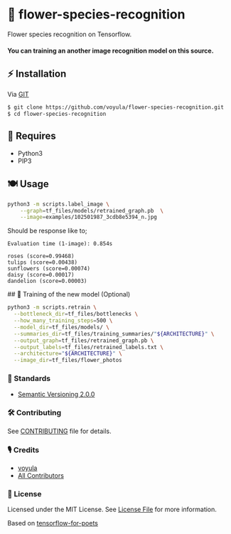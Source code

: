 # 💐 flower-species-recognition

Flower species recognition on Tensorflow.

#### You can training an another image recognition model on this source.

## ⚡ Installation

Via [GIT](https://git-scm.com/)

```bash
$ git clone https://github.com/voyula/flower-species-recognition.git
$ cd flower-species-recognition
```

## 🛒 Requires

- Python3
- PIP3

## 🍽 Usage

```bash
python3 -m scripts.label_image \
    --graph=tf_files/models/retrained_graph.pb  \
    --image=examples/102501987_3cdb8e5394_n.jpg
```

Should be response like to;

```
Evaluation time (1-image): 0.854s

roses (score=0.99468)
tulips (score=0.00438)
sunflowers (score=0.00074)
daisy (score=0.00017)
dandelion (score=0.00003)
```

## 🎯 Training of the new model (Optional)

```bash
python3 -m scripts.retrain \
  --bottleneck_dir=tf_files/bottlenecks \
  --how_many_training_steps=500 \
  --model_dir=tf_files/models/ \
  --summaries_dir=tf_files/training_summaries/"${ARCHITECTURE}" \
  --output_graph=tf_files/retrained_graph.pb \
  --output_labels=tf_files/retrained_labels.txt \
  --architecture="${ARCHITECTURE}" \
  --image_dir=tf_files/flower_photos
```

### 📜 Standards

- [Semantic Versioning 2.0.0](https://semver.org/)

### 🛠 Contributing

See [CONTRIBUTING](CONTRIBUTING.md) file for details.

### 🎙 Credits

- [voyula](https://github.com/voyula)
- [All Contributors](../../contributors)

### 📌 License

Licensed under the MIT License. See [License File](LICENSE.md) for more information.

Based on [tensorflow-for-poets](https://codelabs.developers.google.com/codelabs/tensorflow-for-poets)
